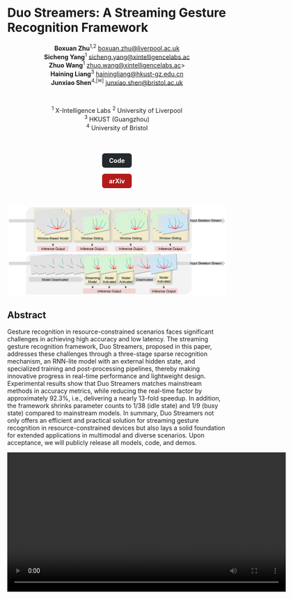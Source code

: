 # Duo Streamers: A Streaming Gesture Recognition Framework

<div align="center" style="max-width: 16cm; margin: auto;" markdown="1">

  
**Boxuan Zhu**<sup>1,2</sup> <boxuan.zhu@liverpool.ac.uk>  
**Sicheng Yang**<sup>1</sup> <sicheng.yang@xintelligencelabs.ac>  
**Zhuo Wang**<sup>1</sup> zhuo.wang@xintelligencelabs.ac>  
**Haining Liang**<sup>3</sup> <hainingliang@hkust-gz.edu.cn>  
**Junxiao Shen**<sup>4,[&#9993;]</sup> <junxiao.shen@bristol.ac.uk>

<br/>

<sup>1</sup> X-Intelligence Labs
<sup>2</sup> University of Liverpool  
<sup>3</sup> HKUST (Guangzhou)  
<sup>4</sup> University of Bristol  

<br/>

</div>

<div align="center" style="margin-top: 20px; margin-bottom: 40px;">
  <!-- “Code” -->
  <a href="https://github.com/JulienInWired/Duo-Streamers"
     style="text-decoration: none;
            display: inline-block;
            margin: 0 10px;
            padding: 8px 16px;
            background: #24292e;  /* GitHub */
            color: #ffffff;
            border-radius: 6px;
            font-weight: bold;">
    <!-- Pic or Font Awesome -->
    Code
  </a>

  <!-- “arXiv” -->
  <a href="https://arxiv.org/abs/xxxx.xxxxx"
     style="text-decoration: none;
            display: inline-block;
            margin: 0 10px;
            padding: 8px 16px;
            background: #b31b1b;  /* arXiv */
            color: #ffffff;
            border-radius: 6px;
            font-weight: bold;">
    <!-- <svg> -->
    arXiv
  </a>
</div>

<div align="center">
  <img src="pics/teaserstreamers.jpg" alt="teaserstreamer" width="700px" />
</div>



## Abstract

Gesture recognition in resource-constrained scenarios faces significant challenges in achieving high accuracy and low latency. The streaming gesture recognition framework, Duo Streamers, proposed in this paper, addresses these challenges through a three-stage sparse recognition mechanism, an RNN-lite model with an external hidden state, and specialized training and post-processing pipelines, thereby making innovative progress in real-time performance and lightweight design. Experimental results show that Duo Streamers matches mainstream methods in accuracy metrics, while reducing the real-time factor by approximately 92.3\%, i.e., delivering a nearly 13-fold speedup. In addition, the framework shrinks parameter counts to 1/38 (idle state) and 1/9 (busy state) compared to mainstream models. In summary, Duo Streamers not only offers an efficient and practical solution for streaming gesture recognition in resource-constrained devices but also lays a solid foundation for extended applications in multimodal and diverse scenarios. Upon acceptance, we will publicly release all models, code, and demos.

<div align="center">
  <video width="640" controls>
    <source src="DuoStreamers_Visualization.mp4" type="video/mp4">
  </video>
</div>

